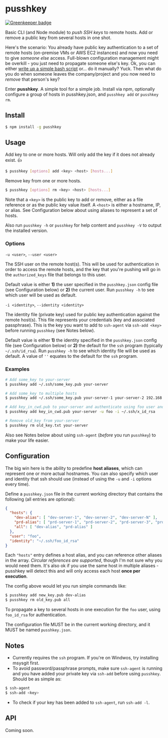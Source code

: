 # pusshkey

[![Greenkeeper badge](https://badges.greenkeeper.io/nexdrew/pusshkey.svg)](https://greenkeeper.io/)

Basic CLI (and Node module) to _push SSH keys_ to remote hosts. Add or remove a public key from several hosts in one shot.

Here's the scenario: You already have public key authentication to a set of remote hosts (on-premise VMs or AWS EC2 instances) and now you need to give _someone else_ access. Full-blown configuration management might be overkill - you just need to propagate someone else's key. Ok, you can either [write up a simple bash script](http://chriscase.cc/2012/09/appending-to-a-remote-file-via-ssh/) or... do it manually? Yuck. Then what do you do when someone leaves the company/project and you now need to _remove_ that person's key?

Enter **pusshkey**. A simple tool for a simple job. Install via npm, optionally configure a group of hosts in pusshkey.json, and `pusshkey add` or `pusshkey rm`.

## Install

```sh
$ npm install -g pusshkey
```

## Usage

Add key to one or more hosts. Will only add the key if it does not already exist. :thumbsup:

```sh
$ pusshkey [options] add <key> <host> [hosts...]
```

Remove key from one or more hosts.

```sh
$ pusshkey [options] rm <key> <host> [hosts...]
```

Note that a `<key>` is the public key to add or remove, either as a file reference or as the public key value itself. A `<host>` is either a hostname, IP, or alias. See Configuration below about using aliases to represent a set of hosts.

Also run `pusshkey -h` or `pusshkey` for help content and `pusshkey -V` to output the installed version.

### Options

`-u <user>`, `--user <user>`

The SSH user on the remote host(s). This will be used for authentication in order to access the remote hosts, and the key that you're pushing will go in the `authorized_keys` file that belongs to this user.

Default value is either **1)** the user specified in the `pusshkey.json` config file (see Configuration below) or **2)** the current user. Run `pusshkey -h` to see which user will be used as default.

`-i <identity>`, `--identity <identity>`

The identity file (private key) used for public key authentication against the remote host(s). This file represents your credentials (key and associated passphrase). This is the key you want to add to `ssh-agent` via `ssh-add <key>` before running `pusshkey` (see Notes below).

Default value is either **1)** the identity specified in the `pusshkey.json` config file (see Configuration below) or **2)** the default for the `ssh` program (typically `~/.ssh/id_rsa`). Run `pusshkey -h` to see which identity file will be used as default. A value of `''` equates to the default for the `ssh` program.

### Examples

```sh
# Add some_key to your-server
$ pusshkey add ~/.ssh/some_key.pub your-server

# Add some_key to multiple hosts
$ pusshkey add ~/.ssh/some_key.pub your-server-1 your-server-2 192.168.0.1 ec2-1-2-3-4.compute-1.amazonaws.com

# Add key_in_cwd.pub to your-server and authenticate using foo user and x_id_rsa private key
$ pusshkey add key_in_cwd.pub your-server -u foo -i ~/.ssh/x_id_rsa

# Remove old_key from your-server
$ pusshkey rm old_key.txt your-server
```

Also see Notes below about using `ssh-agent` (_before_ you run `pusshkey`) to make your life easier.

## Configuration

The big win here is the ability to predefine **host aliases**, which can represent one or more actual hostnames. You can also specify which user and identity that ssh should use (instead of using the `-u` and `-i` options every time).

Define a `pusshkey.json` file in the current working directory that contains the following (all entries are optional):

```json
{
  "hosts": {
    "dev-alias": [ "dev-server-1", "dev-server-2", "dev-server-N" ],
    "prd-alias": [ "prd-server-1", "prd-server-2", "prd-server-3", "prd-server-N" ],
    "all": [ "dev-alias", "prd-alias" ]
  },
  "user": "foo",
  "identity": "~/.ssh/foo_id_rsa"
}
```

Each `"hosts"` entry defines a host alias, and you can reference other aliases in the array. *Circular references are supported*, though I'm not sure why you would need them. It's also ok if you use the same host in multiple aliases - pusshkey will detect this and will only access each host **once per execution**.

The config above would let you run simple commands like:

```sh
$ pusshkey add new_key.pub dev-alias
$ pusshkey rm old_key.pub all
```

To propagate a key to several hosts in one execution for the `foo` user, using `foo_id_rsa` for authentication.

The configuration file MUST be in the current working directory, and it MUST be named `pusshkey.json`.

## Notes

- Currently requires the `ssh` program. If you're on Windwos, try installing msysgit first.
- To avoid password/passphrase prompts, make sure `ssh-agent` is running and you have added your private key via `ssh-add` before using `pusshkey`. Should be as simple as:

```sh
$ ssh-agent
$ ssh-add <key>
```

- To check if your key has been added to `ssh-agent`, run `ssh-add -l`.

## API

Coming soon.
